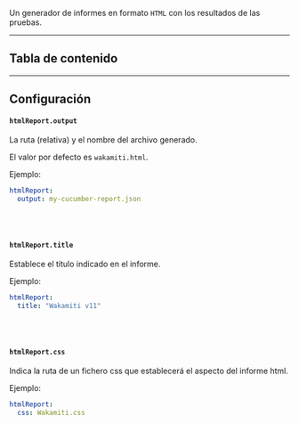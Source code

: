 

Un generador de informes en formato `HTML` con los resultados de las pruebas.

---
## Tabla de contenido

---
## Configuración


####  `htmlReport.output`
La ruta (relativa) y el nombre del archivo generado.

El valor por defecto es `wakamiti.html`.

Ejemplo:

```yaml
htmlReport:
  output: my-cucumber-report.json
```

<br /><br />

####  `htmlReport.title`
Establece el título indicado en el informe.

Ejemplo:

```yaml
htmlReport:
  title: "Wakamiti v11"
```

<br /><br />

####  `htmlReport.css`
Indica la ruta de un fichero css que establecerá el aspecto del informe html.

Ejemplo:

```yaml
htmlReport:
  css: Wakamiti.css
```
